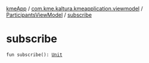 [kmeApp](../../index.md) / [com.kme.kaltura.kmeapplication.viewmodel](../index.md) / [ParticipantsViewModel](index.md) / [subscribe](./subscribe.md)

# subscribe

`fun subscribe(): `[`Unit`](https://kotlinlang.org/api/latest/jvm/stdlib/kotlin/-unit/index.html)